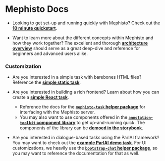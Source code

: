 # Mephisto Docs

- Looking to get set-up and running quickly with Mephisto? Check out the **[10 minute quickstart](quickstart.md)**.

- Want to learn more about the different concepts within Mephisto and how they work together? The excellent and thorough **[architecture overview](architecture_overview.md)** should serve as a great deep-dive and reference for beginners and advanced users alike.

### Customization

- Are you interested in a simple task with barebones HTML files? Reference the **[simple static task](../examples/static_static_task/)**.

- Are you interested in building a rich frontend? Learn about how you can create a **[simple React task](../examples/static_react_task/)**.
    - Reference the docs for the **[`mephisto-task` helper package](../packages/mephisto-task/README.md)** for interfacing with the Mephisto server.
    - You may also want to use components offered in the **[`annotation-toolkit` component library](../packages/annotation-toolkit/README.md)** to get up-and-running quick. The components of the library can be **[demoed in the storybook](https://annotation-toolkit-storybook.vercel.app/)**.

- Are you interested in dialogue-based tasks using the ParlAI framework? You may want to check out the **[example ParlAI demo task](../examples/parlai_chat_task_demo/)**. For UI customizations, we heavily use the **[`bootstrap-chat` helper package](../packages/bootstrap-chat/)**, so you may want to reference the documentation for that as well.